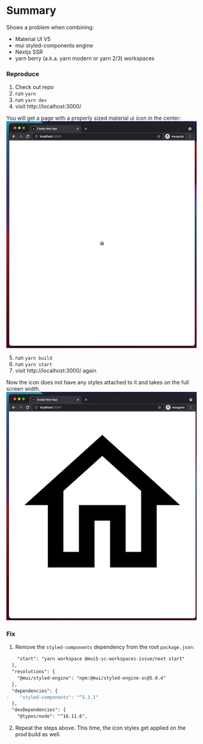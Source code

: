 # Summary

Shows a problem when combining:
- Material UI V5
- mui styled-components engine
- Nextjs SSR
- yarn berry (a.k.a. yarn modern or yarn 2/3) workspaces


### Reproduce
1. Check out repo
2. run `yarn`
3. run `yarn dev`
4. visit http://localhost:3000/

You will get a page with a properly sized material ui icon in the center:
![dev screenshot](dev.png)

5. run `yarn build`
6. run `yarn start`
7. visit http://localhost:3000/ again

Now the icon does not have any styles attached to it and takes on the full screen width.
![prod screenshot](prod.png)


### Fix
1. Remove the `styled-components` dependency from the root `package.json`:
```diff
    "start": "yarn workspace @mui5-sc-workspaces-issue/next start"
  },
  "resolutions": {
    "@mui/styled-engine": "npm:@mui/styled-engine-sc@5.0.4"
  },
  "dependencies": {
-    "styled-components": "^5.3.1"
  },
  "devDependencies": {
    "@types/node": "^16.11.6",
```
2. Repeat the steps above. This time, the icon styles get applied on the prod build as well.
